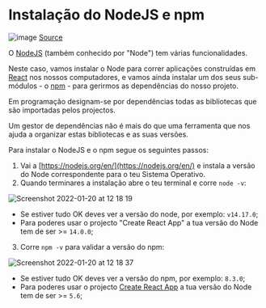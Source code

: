 # Instalação do NodeJS e npm

![image](https://user-images.githubusercontent.com/39055313/150638124-c000eb1e-a832-43cb-b641-81c13b2a87f1.png)
[Source](https://www.google.com/url?sa=i&url=https%3A%2F%2Fwww.luiztools.com.br%2Fpost%2Fcomo-rodar-nodejs-em-servidor-windows%2F&psig=AOvVaw3OeRAoRpR2MZwSXJEl_b5s&ust=1642940021981000&source=images&cd=vfe&ved=0CAsQjRxqFwoTCNjFodaqxfUCFQAAAAAdAAAAABAD)

O [NodeJS](https://nodejs.org/en/) (também conhecido por "Node") tem várias funcionalidades.

Neste caso, vamos instalar o Node para correr aplicações construídas em [React](https://reactjs.org/) nos nossos computadores, e vamos ainda instalar um dos seus sub-módulos - o [npm](https://www.npmjs.com/) - para gerirmos as dependências do nosso projeto.

Em programação designam-se por dependências todas as bibliotecas que são importadas pelos projectos.

Um gestor de dependências não é mais do que uma ferramenta que nos ajuda a organizar estas bibliotecas e as suas versões.

Para instalar o NodeJS e o npm segue os seguintes passos:
1. Vai a [https://nodejs.org/en/](https://nodejs.org/en/) e instala a versão do Node correspondente para o teu Sistema Operativo.
2. Quando terminares a instalação abre o teu terminal e corre `node -v`:

![Screenshot 2022-01-20 at 12 18 19](https://user-images.githubusercontent.com/39055313/150337367-eaa1e7f2-b542-494f-b334-ebaf0e4b3157.png)
  - Se estiver tudo OK deves ver a versão do node, por exemplo: `v14.17.0`;
  - Para poderes usar o projecto "Create React App" a tua versão do Node tem de ser >= `14.0.0`;

3. Corre `npm -v` para validar a versão do npm:

![Screenshot 2022-01-20 at 12 18 37](https://user-images.githubusercontent.com/39055313/150337392-17ee6f89-f432-42d9-9e19-c2e465890883.png)

  - Se estiver tudo OK deves ver a versão do npm, por exemplo: `8.3.0`;
  - Para poderes usar o projecto [Create React App](https://reactjs.org/docs/create-a-new-react-app.html) a tua versão do Node tem de ser >= `5.6`;
